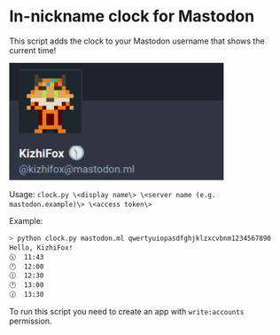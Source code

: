 # In-nickname clock for Mastodon

This script adds the clock to your Mastodon username that shows the current time!

![Username screenshot](username_screenshot.png)

Usage: `clock.py \<display name\> \<server name (e.g. mastodon.example)\> \<access token\>`

Example:

```bash
> python clock.py mastodon.ml qwertyuiopasdfghjklzxcvbnm1234567890
Hello, KizhiFox!
🕦  11:43
🕛  12:00
🕧  12:30
🕐  13:00
🕜  13:30
```

To run this script you need to create an app with `write:accounts` permission.

